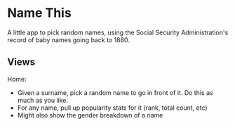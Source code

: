 Name This
========

A little app to pick random names, using the Social Security Administration's record of baby names going back to 1880.


Views
-----

Home:
 - Given a surname, pick a random name to go in front of it. Do this as much as you like.
 - For any name, pull up popularity stats for it (rank, total count, etc)
 - Might also show the gender breakdown of a name

